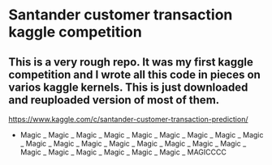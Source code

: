 # Santander customer transaction kaggle competition
## This is a very rough repo. It was my first kaggle competition and I wrote all this code in pieces on varios kaggle kernels. This is just downloaded and reuploaded version of most of them.
https://www.kaggle.com/c/santander-customer-transaction-prediction/
- Magic 
_ Magic
_ Magic
_ Magic
_ Magic
_ Magic
_ Magic
_ Magic
_ Magic
_ Magic
_ Magic
_ Magic
_ Magic
_ Magic
_ Magic
_ Magic
_ Magic
_ Magic
_ Magic
_ Magic
_ Magic
_ Magic
_ Magic
_ MAGICCCC

